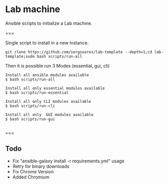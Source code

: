 # Lab machine

Ansible scripts to initialize a Lab machine.

===

Single script to install in a new instance.
```
git clone https://github.com/sergsoares/lab-template --depth=1;cd lab-template;sudo bash scripts/run-all
```

Then it is possible run 3 Modes (essential, gui, cli)
```
Install all ansible modules available
$ bash scripts/run-all

Install all only essential modules available
$ bash scripts/run-essential

Install all only CLI modules available
$ bash scripts/run-cli

Install all only  GUI modules available
$ bash scripts/run-gui


```

===

## Todo

- Fix "ansible-galaxy install -r requirements.yml" usage
- Retry for binary downloads
- Fix Chrome Version
- Added Chromium

